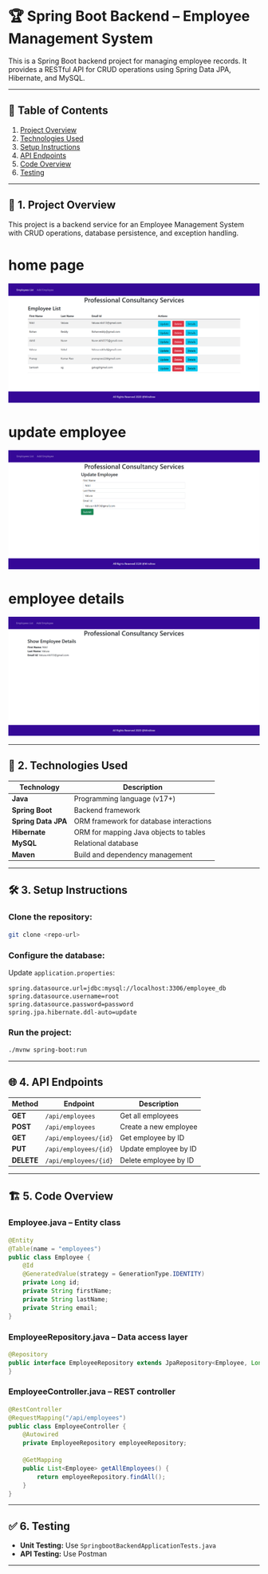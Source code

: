 # 🏆 Spring Boot Backend – Employee Management System

This is a Spring Boot backend project for managing employee records. It provides a RESTful API for CRUD operations using Spring Data JPA, Hibernate, and MySQL.

---

## 📌 **Table of Contents**
1. [Project Overview](#project-overview)  
2. [Technologies Used](#technologies-used)  
3. [Setup Instructions](#setup-instructions)  
4. [API Endpoints](#api-endpoints)  
5. [Code Overview](#code-overview)  
6. [Testing](#testing)  

---

## 📖 **1. Project Overview**
This project is a backend service for an Employee Management System with CRUD operations, database persistence, and exception handling.

# home page
<img src="assets/Screenshot 2025-03-13 014433.png" alt="">

# update employee
<img src="assets/Screenshot 2025-03-13 014451.png" alt="">

# employee details
<img src="assets/Screenshot 2025-03-13 014505.png" alt="">


---

## 🚀 **2. Technologies Used**
| Technology | Description |
|-----------|-------------|
| **Java** | Programming language (v17+) |
| **Spring Boot** | Backend framework |
| **Spring Data JPA** | ORM framework for database interactions |
| **Hibernate** | ORM for mapping Java objects to tables |
| **MySQL** | Relational database |
| **Maven** | Build and dependency management |

---

## 🛠️ **3. Setup Instructions**
### **Clone the repository**:
```bash
git clone <repo-url>
```

### **Configure the database**:
Update `application.properties`:
```properties
spring.datasource.url=jdbc:mysql://localhost:3306/employee_db
spring.datasource.username=root
spring.datasource.password=password
spring.jpa.hibernate.ddl-auto=update
```

### **Run the project**:
```bash
./mvnw spring-boot:run
```

---

## 🌐 **4. API Endpoints**
| Method | Endpoint | Description |
|--------|----------|-------------|
| **GET** | `/api/employees` | Get all employees |
| **POST** | `/api/employees` | Create a new employee |
| **GET** | `/api/employees/{id}` | Get employee by ID |
| **PUT** | `/api/employees/{id}` | Update employee by ID |
| **DELETE** | `/api/employees/{id}` | Delete employee by ID |

---

## 🏗️ **5. Code Overview**
### **Employee.java** – Entity class  
```java
@Entity
@Table(name = "employees")
public class Employee {
    @Id
    @GeneratedValue(strategy = GenerationType.IDENTITY)
    private Long id;
    private String firstName;
    private String lastName;
    private String email;
}
```

### **EmployeeRepository.java** – Data access layer  
```java
@Repository
public interface EmployeeRepository extends JpaRepository<Employee, Long> {
}
```

### **EmployeeController.java** – REST controller  
```java
@RestController
@RequestMapping("/api/employees")
public class EmployeeController {
    @Autowired
    private EmployeeRepository employeeRepository;

    @GetMapping
    public List<Employee> getAllEmployees() {
        return employeeRepository.findAll();
    }
}
```

---

## ✅ **6. Testing**
- **Unit Testing:** Use `SpringbootBackendApplicationTests.java`  
- **API Testing:** Use Postman  

---
